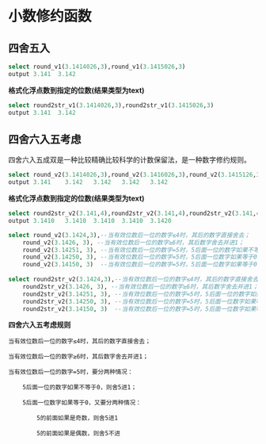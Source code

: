 # 小数修约函数

## 四舍五入
```sql
select round_v1(3.1414026,3),round_v1(3.1415026,3)
output 3.141  3.142
```

**格式化浮点数到指定的位数(结果类型为text)**
```sql
select round2str_v1(3.1414026,3),round2str_v1(3.1415026,3)
output 3.141  3.142
```

## 四舍六入五考虑
四舍六入五成双是一种比较精确比较科学的计数保留法，是一种数字修约规则。<br />
```sql
select round_v2(3.1414026,3),round_v2(3.1416026,3),round_v2(3.1415126,3),round_v2(3.1415026,3),round_v2(3.1425026,3)
output 3.141	3.142	3.142	3.142	3.142
```

**格式化浮点数到指定的位数(结果类型为text)**
```sql
select round2str_v2(3.141,4),round2str_v2(3.141,4),round2str_v2(3.141,4),round2str_v2(3.141,4),round2str_v2(3.142,4)
output 3.1410	3.1410	3.1410	3.1410	3.1420
```

```sql
select round_v2(3.1424,3),--当有效位数后一位的数字≤4时，其后的数字直接舍去；
	round_v2(3.1426, 3), --当有效位数后一位的数字≥6时，其后数字舍去并进1；
	round_v2(3.14251, 3), --当有效位数后一位的数字=5时，5后面一位的数字如果不等于0，则舍5进1
	round_v2(3.14250, 3), --当有效位数后一位的数字=5时，5后面一位数字如果等于0,5的前面如果是偶数，则舍5不进
	round_v2(3.14150, 3)  --当有效位数后一位的数字=5时，5后面一位数字如果等于0,5的前面如果是奇数，则舍5进1
	
select round2str_v2(3.1424,3),--当有效位数后一位的数字≤4时，其后的数字直接舍去；
	round2str_v2(3.1426, 3), --当有效位数后一位的数字≥6时，其后数字舍去并进1；
	round2str_v2(3.14251, 3), --当有效位数后一位的数字=5时，5后面一位的数字如果不等于0，则舍5进1
	round2str_v2(3.14250, 3), --当有效位数后一位的数字=5时，5后面一位数字如果等于0,5的前面如果是偶数，则舍5不进
	round2str_v2(3.14150, 3)  --当有效位数后一位的数字=5时，5后面一位数字如果等于0,5的前面如果是奇数，则舍5进1
```

**四舍六入五考虑规则**

    当有效位数后一位的数字≤4时，其后的数字直接舍去；

    当有效位数后一位的数字≥6时，其后数字舍去并进1；

    当有效位数后一位的数字=5时，要分两种情况：

        5后面一位的数字如果不等于0，则舍5进1；

        5后面一位数字如果等于0，又要分两种情况：

            5的前面如果是奇数，则舍5进1

            5的前面如果是偶数，则舍5不进
